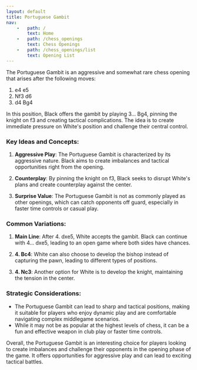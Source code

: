```yaml
---
layout: default
title: Portuguese Gambit
nav:
    -   path: /
        text: Home
    -   path: /chess_openings
        text: Chess Openings
    -   path: /chess_openings/list
        text: Opening List
---
```


The Portuguese Gambit is an aggressive and somewhat rare chess opening that arises after the following moves:

1. e4 e5
2. Nf3 d6
3. d4 Bg4

In this position, Black offers the gambit by playing 3... Bg4, pinning the knight on f3 and creating tactical complications. The idea is to create immediate pressure on White's position and challenge their central control.

### Key Ideas and Concepts:

1. **Aggressive Play**: The Portuguese Gambit is characterized by its aggressive nature. Black aims to create imbalances and tactical opportunities right from the opening.

2. **Counterplay**: By pinning the knight on f3, Black seeks to disrupt White's plans and create counterplay against the center.

3. **Surprise Value**: The Portuguese Gambit is not as commonly played as other openings, which can catch opponents off guard, especially in faster time controls or casual play.

### Common Variations:

1. **Main Line**: After 4. dxe5, White accepts the gambit. Black can continue with 4... dxe5, leading to an open game where both sides have chances.

2. **4. Bc4**: White can also choose to develop the bishop instead of capturing the pawn, leading to different types of positions.

3. **4. Nc3**: Another option for White is to develop the knight, maintaining the tension in the center.

### Strategic Considerations:

- The Portuguese Gambit can lead to sharp and tactical positions, making it suitable for players who enjoy dynamic play and are comfortable navigating complex middlegame scenarios.
- While it may not be as popular at the highest levels of chess, it can be a fun and effective weapon in club play or faster time controls.

Overall, the Portuguese Gambit is an interesting choice for players looking to create imbalances and challenge their opponents in the opening phase of the game. It offers opportunities for aggressive play and can lead to exciting tactical battles.